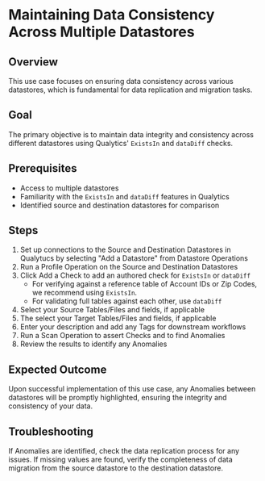 # Maintaining Data Consistency Across Multiple Datastores

## Overview

This use case focuses on ensuring data consistency across various datastores, which is fundamental for data replication and migration tasks.

## Goal

The primary objective is to maintain data integrity and consistency across different datastores using Qualytics' `ExistsIn` and `dataDiff` checks.

## Prerequisites

- Access to multiple datastores
- Familiarity with the `ExistsIn` and `dataDiff` features in Qualytics
- Identified source and destination datastores for comparison

## Steps

1. Set up connections to the Source and Destination Datastores in Qualytucs by selecting "Add a Datastore" from Datastore Operations
2. Run a Profile Operation on the Source and Destination Datastores
3. Click Add a Check to add an authored check for `ExistsIn` or `dataDiff`
    - For verifying against a reference table of Account IDs or Zip Codes, we recommend using `ExistsIn`.
    - For validating full tables against each other, use `dataDiff`
4. Select your Source Tables/Files and fields, if applicable
5. The select your Target Tables/Files and fields, if applicable
6. Enter your description and add any Tags for downstream workflows
7. Run a Scan Operation to assert Checks and to find Anomalies
8. Review the results to identify any Anomalies

## Expected Outcome

Upon successful implementation of this use case, any Anomalies between datastores will be promptly highlighted, ensuring the integrity and consistency of your data.

## Troubleshooting

If Anomalies are identified, check the data replication process for any issues. If missing values are found, verify the completeness of data migration from the source datastore to the destination datastore. 

